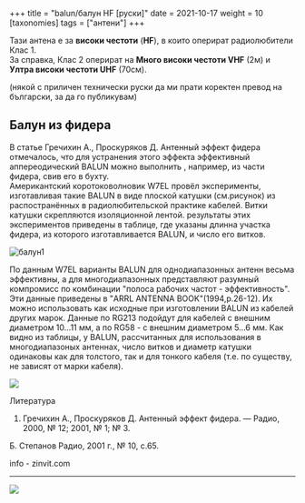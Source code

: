 +++
title = "balun/балун HF [руски]"
date = 2021-10-17
weight = 10
[taxonomies]
tags = ["антени"]
+++

Тази антена е за __високи честоти__ (__HF__), в които оперират радиолюбители Клас 1.  
За справка, Клас 2 оперират на __Много високи честоти VHF__ (2м) и __Ултра високи честоти UHF__ (70см).

(някой с приличен технически руски да ми прати коректен превод на български, за да го публикувам)

## Балун из фидера
В статье Гречихин А., Проскуряков Д. Антенный эффект фидера отмечалось, что для устранения этого эффекта эффективный аппереодический BALUN можно выполнить , например, из части фидера, свив его в бухту.  
Американтский коротоковолновик W7EL провёл эксперименты, изготавливая такие BALUN в виде плоской катушки (см.рисунок) из распостранённых в радиолюбительской практике кабелей. Витки катушки скрепляются изоляционной лентой. результаты этих экспериментов приведены в таблице, где указаны длинна участка фидера, из которого изготавливается BALUN, и число его витков.

![балун1](/antennas/balun_1.jpg)

По данным W7EL варианты BALUN для однодиапазонных антенн весьма эффективны, а для многодиапазонных представляют разумный компромисс по комбинации "полоса рабочих частот - эффективность". Эти данные приведены в "ARRL ANTENNA BOOK"(1994,p.26-12). Их можно использовать как исходные при изготовлении BALUN из кабелей других марок. Данные по RG213 подойдут для кабелей с внешним диаметром 10...11 мм, а по RG58 - с внешним диаметром 5...6 мм. Как видно из таблицы, у BALUN, рассчитанных для использования в многодиапазоных антеннах, число витков и диаметр катушки одинаковы как для толстого, так и для тонкого кабеля (т.е. по существу, не зависят от марки кабеля).

<a data-fslightbox="gallery" href="/antennas/balun_2.gif">
<img src="/antennas/balun_2.gif" />
</a> 



Литература

1. Гречихин А., Проскуряков Д. Антенный эффект фидера. — Радио, 2000, № 12; 2001, № 1; № 3.

Б. Степанов
Радио, 2001 г., № 10, с.65.

info - zinvit.com 

---

<a data-fslightbox="gallery" href="/antennas/balun.jpg">
<img src="/antennas/balun.jpg" />
</a> 



<script src="/js/fslightbox.js"></script> 
